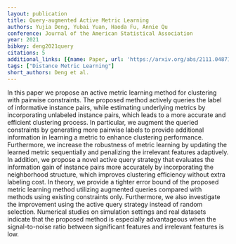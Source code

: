 ```yaml
---
layout: publication
title: Query-augmented Active Metric Learning
authors: Yujia Deng, Yubai Yuan, Haoda Fu, Annie Qu
conference: Journal of the American Statistical Association
year: 2021
bibkey: deng2021query
citations: 5
additional_links: [{name: Paper, url: 'https://arxiv.org/abs/2111.04871'}]
tags: ["Distance Metric Learning"]
short_authors: Deng et al.
---
```

In this paper we propose an active metric learning method for clustering with
pairwise constraints. The proposed method actively queries the label of
informative instance pairs, while estimating underlying metrics by
incorporating unlabeled instance pairs, which leads to a more accurate and
efficient clustering process. In particular, we augment the queried constraints
by generating more pairwise labels to provide additional information in
learning a metric to enhance clustering performance. Furthermore, we increase
the robustness of metric learning by updating the learned metric sequentially
and penalizing the irrelevant features adaptively. In addition, we propose a
novel active query strategy that evaluates the information gain of instance
pairs more accurately by incorporating the neighborhood structure, which
improves clustering efficiency without extra labeling cost. In theory, we
provide a tighter error bound of the proposed metric learning method utilizing
augmented queries compared with methods using existing constraints only.
Furthermore, we also investigate the improvement using the active query
strategy instead of random selection. Numerical studies on simulation settings
and real datasets indicate that the proposed method is especially advantageous
when the signal-to-noise ratio between significant features and irrelevant
features is low.
